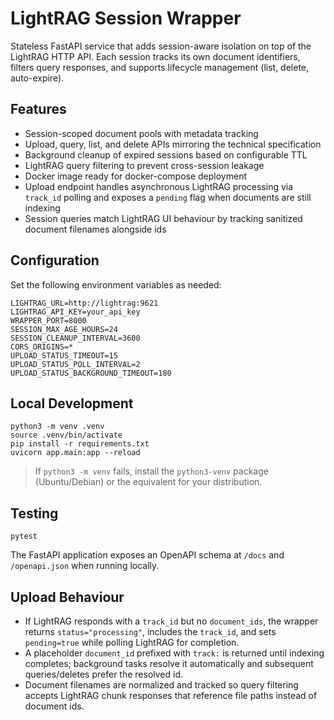 # LightRAG Session Wrapper

Stateless FastAPI service that adds session-aware isolation on top of the LightRAG HTTP API. Each session tracks its own document identifiers, filters query responses, and supports lifecycle management (list, delete, auto-expire).

## Features
- Session-scoped document pools with metadata tracking
- Upload, query, list, and delete APIs mirroring the technical specification
- Background cleanup of expired sessions based on configurable TTL
- LightRAG query filtering to prevent cross-session leakage
- Docker image ready for docker-compose deployment
- Upload endpoint handles asynchronous LightRAG processing via `track_id` polling and exposes a `pending` flag when documents are still indexing
- Session queries match LightRAG UI behaviour by tracking sanitized document filenames alongside ids

## Configuration
Set the following environment variables as needed:

```
LIGHTRAG_URL=http://lightrag:9621
LIGHTRAG_API_KEY=your_api_key
WRAPPER_PORT=8000
SESSION_MAX_AGE_HOURS=24
SESSION_CLEANUP_INTERVAL=3600
CORS_ORIGINS=*
UPLOAD_STATUS_TIMEOUT=15
UPLOAD_STATUS_POLL_INTERVAL=2
UPLOAD_STATUS_BACKGROUND_TIMEOUT=180
```

## Local Development
```
python3 -m venv .venv
source .venv/bin/activate
pip install -r requirements.txt
uvicorn app.main:app --reload
```

> If `python3 -m venv` fails, install the `python3-venv` package (Ubuntu/Debian) or the equivalent for your distribution.

## Testing
```
pytest
```

The FastAPI application exposes an OpenAPI schema at `/docs` and `/openapi.json` when running locally.

## Upload Behaviour
- If LightRAG responds with a `track_id` but no `document_ids`, the wrapper returns `status="processing"`, includes the `track_id`, and sets `pending=true` while polling LightRAG for completion.
- A placeholder `document_id` prefixed with `track:` is returned until indexing completes; background tasks resolve it automatically and subsequent queries/deletes prefer the resolved id.
- Document filenames are normalized and tracked so query filtering accepts LightRAG chunk responses that reference file paths instead of document ids.
